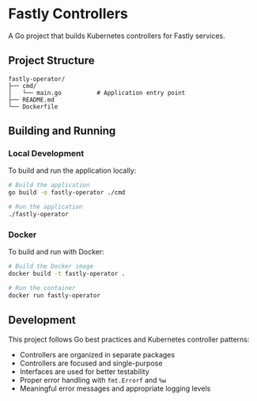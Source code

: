 # Fastly Controllers

A Go project that builds Kubernetes controllers for Fastly services.

## Project Structure

```
fastly-operator/
├── cmd/
│   └── main.go          # Application entry point
├── README.md
└── Dockerfile
```

## Building and Running

### Local Development

To build and run the application locally:

```bash
# Build the application
go build -o fastly-operator ./cmd

# Run the application
./fastly-operator
```

### Docker

To build and run with Docker:

```bash
# Build the Docker image
docker build -t fastly-operator .

# Run the container
docker run fastly-operator
```

## Development

This project follows Go best practices and Kubernetes controller patterns:

- Controllers are organized in separate packages
- Controllers are focused and single-purpose
- Interfaces are used for better testability
- Proper error handling with `fmt.Errorf` and `%w`
- Meaningful error messages and appropriate logging levels
